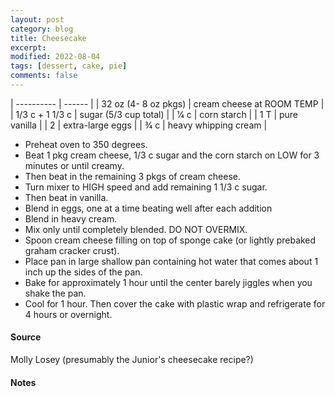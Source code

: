 ```yaml
---
layout: post
category: blog
title: Cheesecake
excerpt:
modified: 2022-08-04
tags: [dessert, cake, pie]
comments: false
---
```


| ---------- | ------ |
| 32 oz (4- 8 oz pkgs) | cream cheese at ROOM TEMP |
| 1/3 c + 1 1/3 c | sugar (5/3 cup total) |
| 1⁄4 c | corn starch |
| 1 T | pure vanilla |
| 2 | extra-large eggs |
| 3⁄4 c | heavy whipping cream |

- Preheat oven to 350 degrees.
- Beat 1 pkg cream cheese, 1/3 c sugar and the corn starch on LOW for 3 minutes or until creamy.
- Then beat in the remaining 3 pkgs of cream cheese.
- Turn mixer to HIGH speed and add remaining 1 1/3 c sugar.
- Then beat in vanilla.
- Blend in eggs, one at a time beating well after each addition
- Blend in heavy cream.
- Mix only until completely blended. DO NOT OVERMIX.
- Spoon cream cheese filling on top of sponge cake (or lightly prebaked graham cracker crust).
- Place pan in large shallow pan containing hot water that comes about 1 inch up the sides of the pan.
- Bake for approximately 1 hour until the center barely jiggles when you shake the pan.
- Cool for 1 hour. Then cover the cake with plastic wrap and refrigerate for 4 hours or overnight.


#### Source
Molly Losey (presumably the Junior's cheesecake recipe?)

#### Notes

